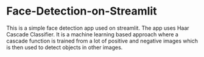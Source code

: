# Face-Detection-on-Streamlit


This is a simple face detection app used on streamlit. The app uses Haar Cascade Classifier.
It is a machine learning based approach where a cascade function is trained from a lot of positive and negative images which is then used to detect objects in other images.
